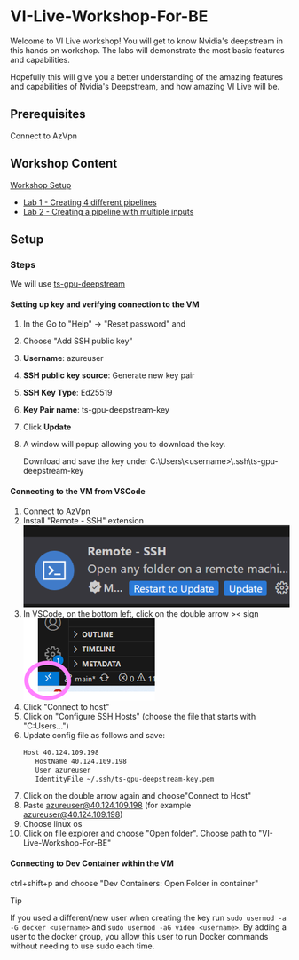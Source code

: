 # VI-Live-Workshop-For-BE

Welcome to VI Live workshop!
You will get to know Nvidia's deepstream in this hands on workshop. 
The labs will demonstrate the most basic features and capabilities.

Hopefully this will give you a better understanding of the amazing features and capabilities of Nvidia's Deepstream, and how amazing VI Live will be.

## Prerequisites

Connect to AzVpn

## Workshop Content

[Workshop Setup](#Setup)
- [Lab 1 - Creating 4 different pipelines](./src/Lab1)
- [Lab 2 - Creating a pipeline with multiple inputs](./src/Lab2)

## Setup

### Steps

We will use [ts-gpu-deepstream](https://ms.portal.azure.com/#@microsoft.onmicrosoft.com/resource/subscriptions/24237b72-8546-4da5-b204-8c3cb76dd930/resourceGroups/yl-try-rg/providers/Microsoft.Compute/virtualMachines/ts-gpu-deepstream/overview)

#### Setting up key and verifying connection to the VM

1. In the Go to "Help" -> "Reset password" and
1. Choose "Add SSH public key"
1. **Username**: azureuser
1. **SSH public key source**: Generate new key pair
1. **SSH Key Type**: Ed25519
1. **Key Pair name**: ts-gpu-deepstream-key
1. Click **Update**
1. A window will popup allowing you to download the key.
   
    Download and save the key under C:\Users\\\<username>\\\.ssh\\ts-gpu-deepstream-key

#### Connecting to the VM from VSCode

1. Connect to AzVpn
1. Install "Remote - SSH" extension
        ![alt text](image-1.png)
1. In VSCode, on the bottom left, click on the double arrow >< sign
![alt text](image.png)
1. Click "Connect to host"
1. Click on "Configure SSH Hosts" (choose the file that starts with "C:Users...")
1. Update config file as follows and save:
      ```
      Host 40.124.109.198
         HostName 40.124.109.198
         User azureuser
         IdentityFile ~/.ssh/ts-gpu-deepstream-key.pem
      ```
1. Click  on the double arrow again and choose"Connect to Host"
1. Paste azureuser@40.124.109.198 (for example azureuser@40.124.109.198)
1. Choose linux os
1. Click on file explorer and choose "Open folder". Choose path to "VI-Live-Workshop-For-BE"

#### Connecting to Dev Container within the VM

ctrl+shift+p and choose "Dev Containers: Open Folder in container"
 
> [!TIP]
> If you used a different/new user when creating the key run ```sudo usermod -a -G docker <username>``` and ```sudo usermod -aG video <username>```. By adding a user to the docker group, you allow this user to run Docker commands without needing to use sudo each time.